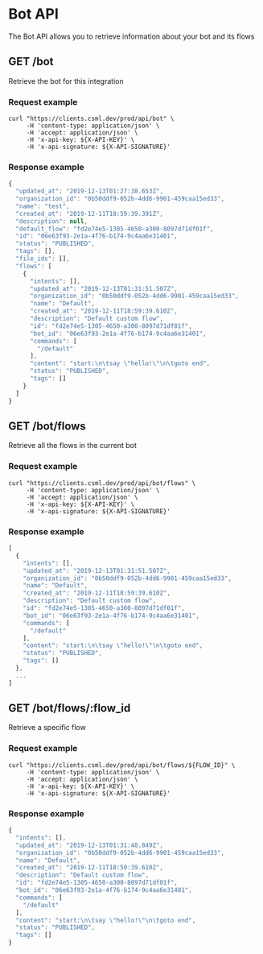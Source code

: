 # Bot API



The Bot API allows you to retrieve information about your bot and its flows

## GET /bot

Retrieve the bot for this integration

### Request example

```text
curl "https://clients.csml.dev/prod/api/bot" \
     -H 'content-type: application/json' \
     -H 'accept: application/json' \
     -H 'x-api-key: ${X-API-KEY}' \
     -H 'x-api-signature: ${X-API-SIGNATURE}'
```

### Response example

```javascript
{
  "updated_at": "2019-12-13T01:27:38.653Z",
  "organization_id": "0b50ddf9-052b-4dd6-9901-459caa15ed33",
  "name": "test",
  "created_at": "2019-12-11T18:59:39.391Z",
  "description": null,
  "default_flow": "fd2e74e5-1305-4650-a300-8097d71df01f",
  "id": "06e63f93-2e1a-4f76-b174-9c4aa6e31401",
  "status": "PUBLISHED",
  "tags": [],
  "file_ids": [],
  "flows": [
    {
      "intents": [],
      "updated_at": "2019-12-13T01:31:51.507Z",
      "organization_id": "0b50ddf9-052b-4dd6-9901-459caa15ed33",
      "name": "Default",
      "created_at": "2019-12-11T18:59:39.610Z",
      "description": "Default custom flow",
      "id": "fd2e74e5-1305-4650-a300-8097d71df01f",
      "bot_id": "06e63f93-2e1a-4f76-b174-9c4aa6e31401",
      "commands": [
        "/default"
      ],
      "content": "start:\n\tsay \"hello!\"\n\tgoto end",
      "status": "PUBLISHED",
      "tags": []
    }
  ]
}
```

## GET /bot/flows

Retrieve all the flows in the current bot

### Request example

```text
curl "https://clients.csml.dev/prod/api/bot/flows" \
     -H 'content-type: application/json' \
     -H 'accept: application/json' \
     -H 'x-api-key: ${X-API-KEY}' \
     -H 'x-api-signature: ${X-API-SIGNATURE}'
```

### Response example

```javascript
[
  {
    "intents": [],
    "updated_at": "2019-12-13T01:31:51.507Z",
    "organization_id": "0b50ddf9-052b-4dd6-9901-459caa15ed33",
    "name": "Default",
    "created_at": "2019-12-11T18:59:39.610Z",
    "description": "Default custom flow",
    "id": "fd2e74e5-1305-4650-a300-8097d71df01f",
    "bot_id": "06e63f93-2e1a-4f76-b174-9c4aa6e31401",
    "commands": [
      "/default"
    ],
    "content": "start:\n\tsay \"hello!\"\n\tgoto end",
    "status": "PUBLISHED",
    "tags": []
  },
  ...
]
```

## GET /bot/flows/:flow\_id

Retrieve a specific flow

### Request example

```text
curl "https://clients.csml.dev/prod/api/bot/flows/${FLOW_ID}" \
     -H 'content-type: application/json' \
     -H 'accept: application/json' \
     -H 'x-api-key: ${X-API-KEY}' \
     -H 'x-api-signature: ${X-API-SIGNATURE}'
```

### Response example

```javascript
{
  "intents": [],
  "updated_at": "2019-12-13T01:31:48.849Z",
  "organization_id": "0b50ddf9-052b-4dd6-9901-459caa15ed33",
  "name": "Default",
  "created_at": "2019-12-11T18:59:39.610Z",
  "description": "Default custom flow",
  "id": "fd2e74e5-1305-4650-a300-8097d71df01f",
  "bot_id": "06e63f93-2e1a-4f76-b174-9c4aa6e31401",
  "commands": [
    "/default"
  ],
  "content": "start:\n\tsay \"hello!\"\n\tgoto end",
  "status": "PUBLISHED",
  "tags": []
}
```

